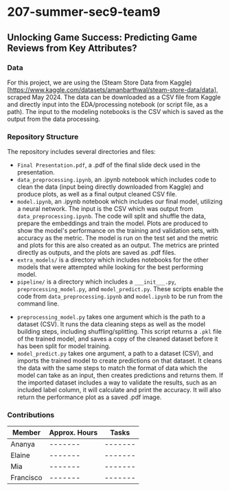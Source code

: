 # 207-summer-sec9-team9

## Unlocking Game Success: Predicting Game Reviews from Key Attributes?

### Data
For this project, we are using the (Steam Store Data from Kaggle)[https://www.kaggle.com/datasets/amanbarthwal/steam-store-data/data], scraped May 2024. The data can be downloaded as a CSV file from Kaggle and directly input into the EDA/processing notebook (or script file, as a path). The input to the modeling notebooks is the CSV which is saved as the output from the data processing.

### Repository Structure

The repository includes several directories and files:
* ```Final Presentation.pdf```, a .pdf of the final slide deck used in the presentation.
* ```data_preprocessing.ipynb```, an .ipynb notebook which includes code to clean the data (input being directly downloaded from Kaggle) and produce plots, as well as a final output cleaned CSV file.
* ```model.ipynb```, an .ipynb notebook which includes our final model, utilizing a neural network. The input is the CSV which was output from ```data_preprocessing.ipynb```. The code will split and shuffle the data, prepare the embeddings and train the model. Plots are produced to show the model's performance on the training and validation sets, with accuracy as the metric. The model is run on the test set and the metric and plots for this are also created as an output. The metrics are printed directly as outputs, and the plots are saved as .pdf files.
* ```extra_models/``` is a directory which includes notebooks for the other models that were attempted while looking for the best performing model.
* ```pipeline/``` is a directory which includes a ```___init___.py```, ```preprocessing_model.py```, and ```model_predict.py```. These scripts enable the code from ```data_preprocessing.ipynb``` and ```model.ipynb``` to be run from the command line.
- ```preprocessing_model.py``` takes one argument which is the path to a dataset (CSV). It runs the data cleaning steps as well as the model building steps, including shuffling/splitting. This script returns a ```.pkl``` file of the trained model, and saves a copy of the cleaned dataset before it has been split for model training.
- ```model_predict.py``` takes one argument, a path to a dataset (CSV), and imports the trained model to create predictions on that dataset. It cleans the data with the same steps to match the format of data which the model can take as an input, then creates predictions and returns them. If the imported dataset includes a way to validate the results, such as an included label column, it will calculate and print the accuracy. It will also return the performance plot as a saved .pdf image.

### Contributions 
| Member    | Approx. Hours | Tasks |
| -------- | ------- |------- |
| Ananya  | -------  |------- |
| Elaine | -------   |------- |
| Mia    | -------  |------- |
| Francisco  | -------  |------- |
